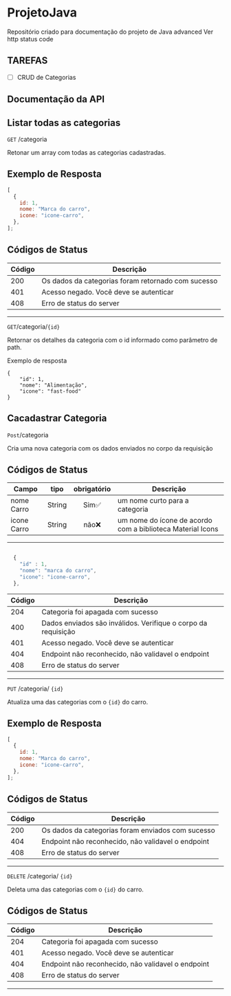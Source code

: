 # ProjetoJava

Repositório criado para documentação do projeto de Java advanced
Ver http status code

## TAREFAS

- [ ] CRUD de Categorias

## Documentação da API

## Listar todas as categorias

`GET` /categoria

Retonar um array com todas as categorias cadastradas.

## Exemplo de Resposta

```js
[
  {
    id: 1,
    nome: "Marca do carro",
    icone: "icone-carro",
  },
];
```

## Códigos de Status

| Código | Descrição                                          |
| ------ | -------------------------------------------------- |
| 200    | Os dados da categorias foram retornado com sucesso |
| 401    | Acesso negado. Você deve se autenticar             |
| 408    | Erro de status do server                           |

---

`GET`/categoria/`{id}`

Retornar os detalhes da categoria com o id informado como parâmetro de path.

Exemplo de resposta
```
{
    "id": 1,
    "nome": "Alimentação",
    "icone": "fast-food"
}
```

## Cacadastrar Categoria

`Post`/categoria

Cria uma nova categoria com os dados enviados no corpo da requisição

## Códigos de Status

| Campo | tipo   | obrigatório | Descrição                                                  |
| ----- | ------ | :---------: | ---------------------------------------------------------- |
| nome Carro  | String |    Sim✅    | um nome curto para a categoria                             |
| icone Carro | String |    não❌    | um nome do ícone de acordo com a biblioteca Material Icons |

---

```js

  {
    "id" : 1,
    "nome": "marca do carro",
    "icone": "icone-carro",
  },

```

| Código | Descrição                                          |
| ------ | -------------------------------------------------- |
| 204    | Categoria foi apagada com sucesso                  |
| 400    | Dados enviados são inválidos. Verifique o corpo da requisição|
| 401    | Acesso negado. Você deve se autenticar             |
| 404    | Endpoint não reconhecido, não validavel o endpoint |
| 408    | Erro de status do server                           |

---

`PUT` /categoria/ `{id}`

Atualiza uma das categorias com o `{id}` do carro.

## Exemplo de Resposta

```js
[
  {
    id: 1,
    nome: "Marca do carro",
    icone: "icone-carro",
  },
];
```

## Códigos de Status

| Código | Descrição                                          |
| ------ | -------------------------------------------------- |
| 200    | Os dados da categorias foram enviados com sucesso  |
| 404    | Endpoint não reconhecido, não validavel o endpoint |
| 408    | Erro de status do server                           |

---

`DELETE` /categoria/ `{id}`

Deleta uma das categorias com o `{id}` do carro.


## Códigos de Status

| Código | Descrição                                          |
| ------ | -------------------------------------------------- |
| 204    | Categoria foi apagada com sucesso                  |
| 401    | Acesso negado. Você deve se autenticar             |
| 404    | Endpoint não reconhecido, não validavel o endpoint |
| 408    | Erro de status do server                           |

---
